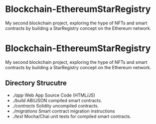 # Blockchain-EthereumStarRegistry
My second blockchain project, exploring the hype of NFTs and smart contracts by building a StarRegistry concept on the Ethereum network. 

# Blockchain-EthereumStarRegistry
My second blockchain project, exploring the hype of NFTs and smart contracts by building a StarRegistry concept on the Ethereum network. 


## Directory Strucutre
- *./app* Web App Source Code (HTML/JS)   
- *./build* ABI/JSON compiled smart contracts.
- *./contracts* Solidity uncompiled contracts.
- *./migrations* Smart contract migration instructions
- *./test* Mocha/Chai unit tests for compiled smart contracts.
